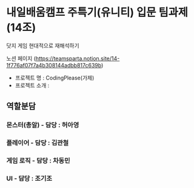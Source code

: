 # 내일배움캠프 주특기(유니티) 입문 팀과제 (14조)

닷지 게임 현대적으로 재해석하기

노션 페이지 (https://teamsparta.notion.site/14-1f776af07f7a4b308144adbb817c639b)

- 프로젝트 명 :  CodingPlease(가제)
- 프로젝트 소개 :

## 역할분담

### 몬스터(총알) - 담당 : 허아영

### 플레이어 - 담당 : 김관철

### 게임 로직 - 담당 : 차동민

### UI - 담당 : 조기조




 
